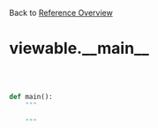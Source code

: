 
Back to [Reference Overview](https://github.com/pyrustic/viewable/blob/master/docs/reference/README.md#readme)

# viewable.\_\_main\_\_



<br>


```python

def main():
    """
    
    """

```

